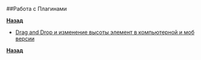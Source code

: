 ##Работа с Плагинами


**[Назад](./../README.md)**

- [Drag and Drop и изменение высоты элемент в компьютерной и моб версии](./DragAndDrop/README.md)

**[Назад](./../README.md)**

